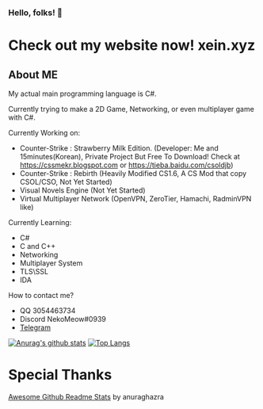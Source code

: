 ### Hello, folks! 👋

# Check out my website now! xein.xyz

## About ME
My actual main programming language is C#.

Currently trying to make a 2D Game, Networking, or even multiplayer game with C#.

Currently Working on:
 - Counter-Strike : Strawberry Milk Edition. (Developer: Me and 15minutes(Korean), Private Project But Free To Download! Check at https://cssmekr.blogspot.com or https://tieba.baidu.com/csoldjb)
 - Counter-Strike : Rebirth (Heavily Modified CS1.6, A CS Mod that copy CSOL/CSO, Not Yet Started)
 - Visual Novels Engine (Not Yet Started)
 - Virtual Multiplayer Network (OpenVPN, ZeroTier, Hamachi, RadminVPN like)
 
Currently Learning:
 - C#
 - C and C++
 - Networking
 - Multiplayer System
 - TLS\SSL
 - IDA
 
How to contact me?
 - QQ 3054463734
 - Discord NekoMeow#0939
 - [Telegram](https://t.me/NekoMeow0708)

[![Anurag's github stats](https://github-readme-stats.vercel.app/api?username=HowToDoThis&show_icons=true&theme=dark)](https://github.com/anuraghazra/github-readme-stats)
[![Top Langs](https://github-readme-stats.vercel.app/api/top-langs/?username=HowToDoThis&langs_count=3)](https://github.com/anuraghazra/github-readme-stats)

# Special Thanks
[Awesome Github Readme Stats](https://github.com/anuraghazra/github-readme-stats) by anuraghazra


<!--
**HowToDoThis/HowToDoThis** is a ✨ _special_ ✨ repository because its `README.md` (this file) appears on your GitHub profile.

Here are some ideas to get you started:

- 🔭 I’m currently working on ...
- 🌱 I’m currently learning ...
- 👯 I’m looking to collaborate on ...
- 🤔 I’m looking for help with ...
- 💬 Ask me about ...
- 📫 How to reach me: ...
- 😄 Pronouns: ...
- ⚡ Fun fact: ...
-->

